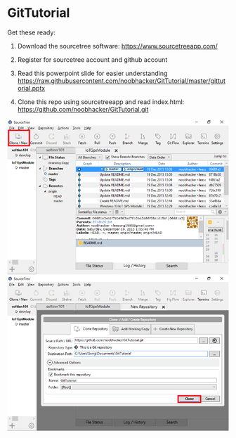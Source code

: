 # GitTutorial

Get these ready:

1. Download the sourcetree software:
https://www.sourcetreeapp.com/

2. Register for sourcetree account and github account

3. Read this powerpoint slide for easier understanding
https://raw.githubusercontent.com/noobhacker/GitTutorial/master/gittutorial.pptx

4. Clone this repo using sourcetreeapp and read index.html:
https://github.com/noobhacker/GitTutorial.git

![alt tag](https://raw.githubusercontent.com/noobhacker/GitTutorial/master/images/tutorial/2.png)
![alt tag](https://raw.githubusercontent.com/noobhacker/GitTutorial/master/images/tutorial/3.png)
